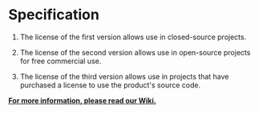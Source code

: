 # Specification

1. The license of the first version allows use in closed-source projects.

2. The license of the second version allows use in open-source projects for free commercial use.

3. The license of the third version allows use in projects that have purchased a license to use the product's source code.


[**For more information, please read our Wiki.**](https://github.com/CTS-Labs/Licenses/wiki)
